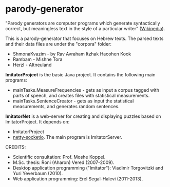 parody-generator
================

"Parody generators are computer programs which generate syntactically correct, but meaningless text in the style of a particular writer"
([Wikipedia](https://en.wikipedia.org/wiki/Parody_generator)).

This is a parody-generator that focuses on Hebrew texts. The parsed texts and their data files are under the "corpora" folder:

* ShmonaKvazim - by Rav Avraham Itzhak Hacohen Kook
* Rambam - Mishne Tora 
* Herzl - Altneuland

**ImitatorProject** is the basic Java project. It contains the following main programs:
* mainTasks.MeasureFrequencies - gets as input a corpus tagged with parts of speech, and creates files with statistical measurements.
* mainTasks.SentenceCreator - gets as input the statistical measurements, and generates random sentences.
 
**ImitatorNet** is a web-server for creating and displaying puzzles based on ImitatorProject. It depends on:
* ImitatorProject 
* [netty-socketio](https://github.com/mrniko/netty-socketio).
The main program is ImitatorServer.

CREDITS:
* Scientific consultation: Prof. Moshe Koppel.
* M.Sc. thesis: Roni (Aharon) Vered (2007-2009).
* Desktop application programming ("Imitator"): Vladimir Torgovitzki and Yuri Yeverbaum (2010).
* Web application programming: Erel Segal-Halevi (2011-2013).
